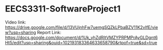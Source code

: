 # EECS3311-SoftwareProject1
Video link: https://drive.google.com/file/d/13VUjnhFw7uemgSQZkLPbaBZV11K2vIfE/view?usp=sharing
Report Link: https://docs.google.com/document/d/1Uk_yhZdRItVMZYPRPMPrAyGLDgnt6Ht5/edit?usp=sharing&ouid=102193183364633658790&rtpof=true&sd=true
